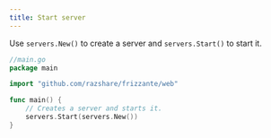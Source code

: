 ```yaml
---
title: Start server
---
```


Use `servers.New()` to create a server and `servers.Start()` to start it.

```go
//main.go
package main

import "github.com/razshare/frizzante/web"

func main() {
    // Creates a server and starts it.
    servers.Start(servers.New())
}
```